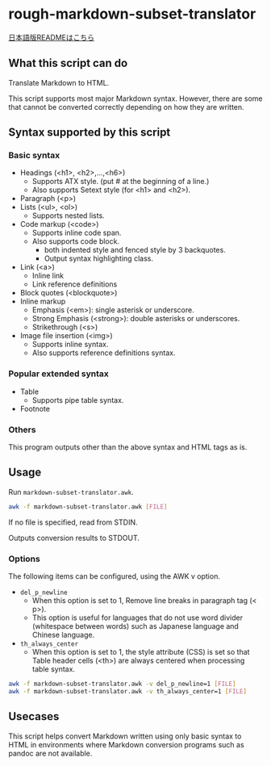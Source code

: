 # rough-markdown-subset-translator

[日本語版READMEはこちら](README.md)

## What this script can do

Translate Markdown to HTML.

This script supports most major Markdown syntax. However, there are some that
cannot be converted correctly depending on how they are written.

## Syntax supported by this script

### Basic syntax

- Headings (&lt;h1&gt;, &lt;h2&gt;,...,&lt;h6&gt;)
    - Supports ATX style. (put # at the beginning of a line.)
    - Also supports Setext style (for &lt;h1&gt; and &lt;h2&gt;).
- Paragraph (&lt;p&gt;)
- Lists (&lt;ul&gt;, &lt;ol&gt;)
    - Supports nested lists.
- Code markup (&lt;code&gt;)
    - Supports inline code span.
    - Also supports code block.
        - both indented style and fenced style by 3 backquotes.
        - Output syntax highlighting class.
- Link (&lt;a&gt;)
    - Inline link
    - Link reference definitions
- Block quotes (&lt;blockquote&gt;)
- Inline markup
    - Emphasis (&lt;em&gt;): single asterisk or underscore.
    - Strong Emphasis (&lt;strong&gt;): double asterisks or underscores.
    - Strikethrough (&lt;s&gt;)
- Image file insertion (&lt;img&gt;)
    - Supports inline syntax.
    - Also supports reference definitions syntax.

### Popular extended syntax

- Table
    - Supports pipe table syntax.
- Footnote

### Others

This program outputs other than the above syntax and HTML tags as is. 

## Usage

Run `markdown-subset-translator.awk`.

```bash
awk -f markdown-subset-translator.awk [FILE]
```

If no file is specified, read from STDIN.

Outputs conversion results to STDOUT.

### Options

The following items can be configured, using the AWK v option.

- `del_p_newline`
    - When this option is set to 1, Remove line breaks in paragraph tag (&lt;
      p&gt;).
    - This option is useful for languages that do not use word divider
      (whitespace between words) such as Japanese language and Chinese
      language.
- `th_always_center`
    - When this option is set to 1, the style attribute (CSS) is set so that
      Table header cells (&lt;th&gt;) are always centered when processing table
      syntax.

```bash
awk -f markdown-subset-translator.awk -v del_p_newline=1 [FILE]
awk -f markdown-subset-translator.awk -v th_always_center=1 [FILE]
```

## Usecases

This script helps convert Markdown written using only basic syntax to HTML in
environments where Markdown conversion programs such as pandoc are not
available.

